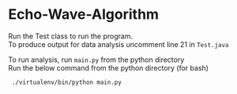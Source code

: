 # Echo-Wave-Algorithm
Run the Test class to run the program.\
To produce output for data analysis uncomment line 21 in ```Test.java```

To run analysis, run ```main.py``` from the python directory\
Run the below command from the python directory (for bash)
```bash
 ./virtualenv/bin/python main.py
```
